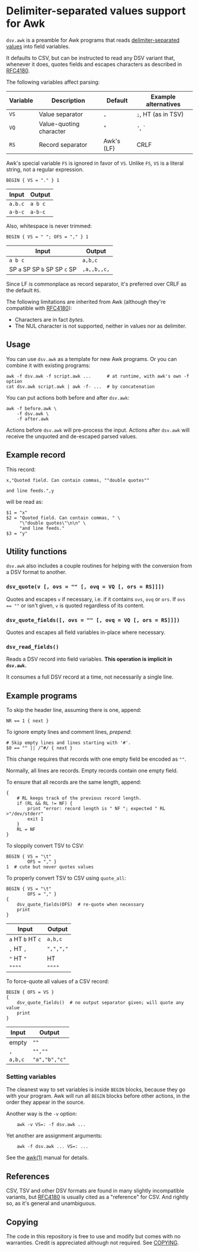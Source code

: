 # Delimiter-separated values support for Awk

`dsv.awk` is a preamble for Awk programs that reads [delimiter-separated
values][DSV] into field variables.

[DSV]: https://en.wikipedia.org/wiki/Delimiter-separated_values

It defaults to CSV, but can be instructed to read any DSV variant that, whenever
it does, quotes fields and escapes characters as described in [RFC4180].

The following variables affect parsing:

| Variable | Description             | Default    | Example alternatives |
| -------- | ----------------------- | ---------- | -------------------- |
| `VS`     | Value separator         | `,`        | `;`, HT (as in TSV)  |
| `VQ`     | Value-quoting character | `"`        | `'`, `` ` ``         |
| `RS`     | Record separator        | Awk's (LF) | CRLF                 |

Awk's special variable `FS` is ignored in favor of `VS`. Unlike `FS`, `VS` is a
literal string, not a regular expression.

    BEGIN { VS = "." } 1

| Input   | Output  |
| ------- | ------- |
| `a.b.c` | `a b c` |
| `a-b-c` | `a-b-c` |

Also, whitespace is never trimmed:

    BEGIN { VS = " "; OFS = "," } 1

| Input                         | Output      |
| ----------------------------- | ----------- |
| `a b c`                       | `a,b,c`     |
| SP `a` SP SP `b` SP SP `c` SP | `,a,,b,,c,` |

Since LF is commonplace as record separator, it's preferred over CRLF as the
default `RS`.

The following limitations are inherited from Awk (although they're compatible
with [RFC4180]):

- Characters are in fact _bytes_.
- The NUL character is not supported, neither in values nor as delimiter.

## Usage

You can use `dsv.awk` as a template for new Awk programs. Or you can combine it
with existing programs:

    awk -f dsv.awk -f script.awk ...      # at runtime, with awk's own -f option
    cat dsv.awk script.awk | awk -f- ...  # by concatenation

You can put actions both before and after `dsv.awk`:

    awk -f before.awk \
        -f dsv.awk \
        -f after.awk

Actions before `dsv.awk` will pre-process the input. Actions after `dsv.awk`
will receive the unquoted and de-escaped parsed values.

## Example record

This record:

    x,"Quoted field. Can contain commas, ""double quotes""

    and line feeds.",y

will be read as:

    $1 = "x"
    $2 = "Quoted field. Can contain commas, " \
         "\"double quotes\"\n\n" \
         "and line feeds."
    $3 = "y"

## Utility functions

`dsv.awk` also includes a couple routines for helping with the conversion from a
DSV format to another.

### `dsv_quote(v [, ovs = "" [, ovq = VQ [, ors = RS]]])`

Quotes and escapes `v` if necessary, i.e. if it contains `ovs`, `ovq` or `ors`.
If `ovs == ""` or isn't given, `v` is quoted regardless of its content.

### `dsv_quote_fields([, ovs = "" [, ovq = VQ [, ors = RS]]])`

Quotes and escapes all field variables in-place where necessary.

### `dsv_read_fields()`

Reads a DSV record into field variables. **This operation is
implicit in `dsv.awk`.**

It consumes a full DSV record at a time, not necessarily a single line.

## Example programs

To skip the header line, assuming there is one, append:

    NR == 1 { next }

To ignore empty lines and comment lines, _prepend_:

    # Skip empty lines and lines starting with '#'.
    $0 == "" || /^#/ { next }

This change requires that records with one empty field be encoded as `""`.

Normally, all lines are records. Empty records contain one empty field.

To ensure that all records are the same length, append:

    {
        # RL keeps track of the previous record length.
        if (RL && RL != NF) {
            print "error: record length is " NF "; expected " RL >"/dev/stderr"
            exit 1
        }
        RL = NF
    }

To sloppily convert TSV to CSV:

    BEGIN { VS = "\t"
            OFS = "," }
    1  # cute but never quotes values

To properly convert TSV to CSV using `quote_all`:

    BEGIN { VS = "\t"
            OFS = "," }
    {
        dsv_quote_fields(OFS)  # re-quote when necessary
        print
    }

| Input             | Output    |
| ----------------- | --------- |
| `a` HT `b` HT `c` | `a,b,c`   |
| `,` HT `,`        | `",",","` |
| `"` HT `"`        | HT        |
| `""""`            | `""""`    |

To force-quote all values of a CSV record:

    BEGIN { OFS = VS }
    {
        dsv_quote_fields()  # no output separator given; will quote any value
        print
    }

| Input   | Output        |
| ------- | ------------- |
| empty   | `""`          |
| `,`     | `"",""`       |
| `a,b,c` | `"a","b","c"` |

### Setting variables

The cleanest way to set variables is inside `BEGIN` blocks, because they go with
your program. Awk will run all `BEGIN` blocks before other actions, in the order
they appear in the source.

Another way is the `-v` option:

        awk -v VS=: -f dsv.awk ...

Yet another are assignment arguments:

        awk -f dsv.awk ... VS=: ...

See the [awk(1)] manual for details.

[awk(1)]:
  https://pubs.opengroup.org/onlinepubs/9699919799.2018edition/utilities/awk.html

## References

[RFC4180]: https://www.rfc-editor.org/rfc/rfc4180.html

CSV, TSV and other DSV formats are found in many slightly incompatible variants,
but [RFC4180] is usually cited as a "reference" for CSV. And rightly so, as it's
general and unambiguous.

## Copying

The code in this repository is free to use and modify but comes with no
warranties. Credit is appreciated although not required. See
[COPYING](./COPYING).

